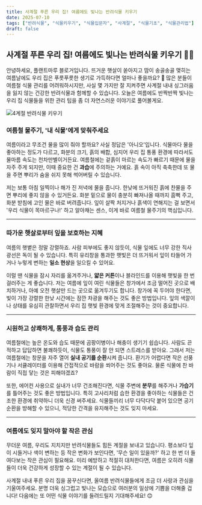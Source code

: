 ```yaml
---
title: 사계절 푸른 우리 집! 여름에도 빛나는 반려식물 키우기 
date: 2025-07-10
tags: ["반려식물", "식물키우기", "식물입문자", "사계절", "식물기초", "식물관리법"]
draft: false
---
```


## 사계절 푸른 우리 집! 여름에도 빛나는 반려식물 키우기 🌿✨

안녕하세요, 플랜트마루 블로거입니다. 뜨거운 햇살이 쏟아지고 땀이 송골송골 맺히는 여름날에도 우리 집은 푸릇푸릇한 생기로 가득하다면 얼마나 좋을까요? 🌴 많은 분들이 여름철 식물 관리를 어려워하시지만, 사실 몇 가지만 잘 지켜주면 사계절 내내 싱그러움을 잃지 않는 건강한 반려식물과 함께할 수 있습니다. 오늘은 여름에도 반짝반짝 빛나는 우리 집 식물들을 위한 관리 팁을 좀 더 자연스러운 이야기로 풀어볼게요.

![4계절 반려식물 키우기](/images/4season_plant.png)

### 여름철 물주기, '내 식물'에게 맞춰주세요

여름이라고 무조건 물을 많이 줘야 할까요? 사실 정답은 '아니오'입니다. 식물마다 물을 좋아하는 정도가 다르고, 화분의 크기, 흙의 배합, 심지어 우리 집 통풍 환경에 따라서도 물마름 속도는 천차만별이거든요. 여름철에는 겉흙이 마르는 속도가 빠르기 때문에 물을 자주 주게 되지만, 이때 중요한 건 **과습**에 주의하는 거예요. 흙 속이 아직 축축한데 또 물을 주면 뿌리가 숨을 쉬지 못해 썩어버릴 수 있습니다.

저는 보통 아침 일찍이나 해가 진 저녁에 물을 줍니다. 한낮에 뜨거워진 흙에 찬물을 주면 뿌리에 좋지 않을 수 있거든요. 화분 밑으로 물이 충분히 빠져나올 때까지 흠뻑 주고, 화분 받침에 고인 물은 바로 버려줍니다. 잎이 살짝 처지거나 흙색이 연해지는 걸 보면서 '우리 식물이 목마르구나!' 하고 알아채는 센스, 이게 바로 여름철 물주기의 핵심입니다.

---

### 따가운 햇살로부터 잎을 보호하는 지혜

여름의 햇볕은 정말 강렬하죠. 사람 피부에도 좋지 않듯이, 식물 잎에도 너무 강한 직사광선은 독이 될 수 있습니다. 특히 유리창을 통과한 햇빛은 더 뜨거워서 잎이 타들어 가거나 누렇게 변하는 **일소 현상**을 일으킬 수 있어요.

이럴 땐 식물을 잠시 자리를 옮겨주거나, **얇은 커튼**이나 블라인드를 이용해 햇빛을 한 번 걸러주는 게 좋습니다. 저는 여름에 잎이 여린 식물들은 창가에서 조금 떨어진 곳으로 배치하거나, 아예 오전 햇살만 드는 곳으로 옮겨두기도 합니다. 창가에 꼭 두어야 한다면, 빛이 가장 강렬한 한낮 시간에는 잠깐 차광을 해주는 것도 좋은 방법입니다. 잎의 색깔이나 상태를 유심히 관찰하면서 우리 집 햇빛 환경에 맞게 조절해주는 것이 중요합니다.

---

### 시원하고 상쾌하게, 통풍과 습도 관리

여름철에는 높은 온도와 습도 때문에 곰팡이병이나 해충이 생기기 쉽습니다. 사람도 끈적하고 답답하면 불쾌하듯이, 식물도 통풍이 잘 안 되면 스트레스를 받아요. 그래서 저는 여름철에는 창문을 자주 열어 **실내 공기를 순환**시켜 줍니다. 환기가 어렵다면 작은 선풍기나 서큘레이터를 이용해 간접적으로 바람을 쐬어주는 것도 좋아요. 물론 식물에 찬 바람이 직접 닿는 것은 피해야겠죠?

또한, 에어컨 사용으로 실내가 너무 건조해진다면, 식물 주변에 **분무**를 해주거나 **가습기**를 틀어주는 것도 좋은 방법입니다. 특히 고사리처럼 습한 환경을 좋아하는 식물들은 건조한 환경에 취약하니 더욱 신경 써주세요. 식물들끼리 너무 다닥다닥 붙어 있으면 공기 순환을 방해할 수 있으니, 적당한 간격을 유지해주는 것도 잊지 마세요.

---

### 여름에도 잊지 말아야 할 작은 관심

무더운 여름, 우리도 지치지만 반려식물들도 힘든 계절을 보내고 있습니다. 평소보다 잎이 시들거나 색이 변하는 등 작은 변화가 보인다면, '무슨 일이 있을까?' 하고 한 번 더 들여다보는 작은 관심이 필요해요. 미리 예방하고 적절히 대처한다면, 여름은 오히려 식물들이 더욱 건강하게 성장할 수 있는 계절이 될 수 있습니다.

사계절 내내 푸른 우리 집을 꿈꾸신다면, 올여름 반려식물들에게 조금 더 사랑과 관심을 기울여주세요. 분명 더욱 싱그럽고 빛나는 모습으로 여러분의 일상에 기쁨을 더해줄 겁니다!  다음에는 또 어떤 식물 이야기를 들려드릴지 기대해주세요! 😊